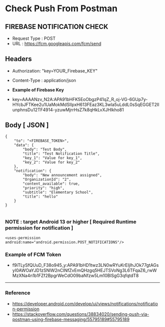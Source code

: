 # Check Push From Postman


FIREBASE NOTIFICATION CHECK
---

- Request Type :  POST
- URL : https://fcm.googleapis.com/fcm/send


Headers
---
- Authorization:  "key=YOUR_Firebase_KEY"
- Content-Type : application/json

- **Example of Firebase Key**
- key=AAAANzv_N2A:APA91bHFK5EoObgzP41qZ_R_oj-VG-6GUp7y-HYcbJFTKee2u1UaMokMdSIIpxH613FEaz3KL3wla5uLddL0sSqEGGET2IlunphnsDu12TF4914-yzuwMjrrHsZ7k8qHkLvXJHlkho81


Body [ JSON ] 
---

~~~
{
    "to": "<FIREBASE_TOKEN>",
    "data": {
        "body": "Test Body",
        "title": "Test Notification Title",
        "key_1": "Value for key_1",
        "key_2": "Value for key_2"
    },
    "notification": {
        "body": "New announcement assigned",
        "OrganizationId": "2",
        "content_available": true,
        "priority": "high",
        "subtitle": "Elementary School",
        "title": "hello"
    }
}


~~~

### NOTE : target Android 13 or higher [ Required Runtime permission for notification ]

~~~
<uses-permission android:name="android.permission.POST_NOTIFICATIONS"/>
~~~

### Example of FCM Token
- f9iTLySfQUuD_F38o945_y:APA91bHD1twz3LN0wRYuKrEIjlhJOk77gtAGsyI0AWOaYJD1zSNlW2nCINfZvEmQHzgq5HEJTSVoNg3L6TFqaZ6_rwWMzXNa4n1b1FZf2BpgrWeCdO09baNfzw5Lm10BlSgG3qfqtdT8

------------------------------------------------------------
### Reference
- https://developer.android.com/develop/ui/views/notifications/notification-permission
- https://stackoverflow.com/questions/38834020/sending-push-via-postman-using-firebase-messaging/55795189#55795189
